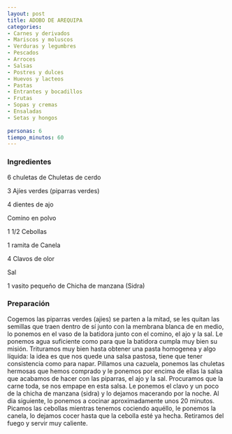```yaml
---
layout: post
title: ADOBO DE AREQUIPA
categories:
- Carnes y derivados
- Mariscos y moluscos
- Verduras y legumbres
- Pescados
- Arroces
- Salsas
- Postres y dulces
- Huevos y lacteos
- Pastas
- Entrantes y bocadillos
- Frutas
- Sopas y cremas
- Ensaladas
- Setas y hongos
 
personas: 6 
tiempo_minutos: 60 
---
```

<h3>Ingredientes</h3>
6 chuletas de Chuletas de cerdo

3 Ajíes verdes (piparras verdes)

4 dientes de ajo

Comino en polvo

1 1/2 Cebollas

1 ramita de Canela

4 Clavos de olor

Sal

1 vasito pequeño de Chicha de manzana (Sidra)

<h3>Preparación</h3>
Cogemos las piparras verdes (ajies) se parten a la mitad, se les quitan las semillas que traen dentro de sí junto con la membrana blanca de en medio, lo ponemos en el vaso de la batidora junto con el comino, el ajo y la sal. Le ponemos agua suficiente como para que la batidora cumpla muy bien su misión. Trituramos muy bien hasta obtener una pasta homogenea y algo líquida: la idea es que nos quede una salsa pastosa, tiene que tener consistencia como para napar. Pillamos una cazuela, ponemos las chuletas hermosas que hemos comprado y le ponemos por encima de ellas la salsa que acabamos de hacer con las piparras, el ajo y la sal. Procuramos que la carne toda, se nos empape en esta salsa. Le ponemos el clavo y un poco de la chicha de manzana (sidra) y lo dejamos macerando por la noche. Al dia siguiente, lo ponemos a cocinar aproximadamente unos 20 minutos. Picamos las cebollas mientras tenemos cociendo aquéllo, le ponemos la canela, lo dejamos cocer hasta que la cebolla esté ya hecha. Retiramos del fuego y servir muy caliente.

